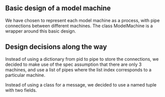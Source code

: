 ## Basic design of a model machine

We have chosen to represent each model machine as a process, with pipe connections between different machines. The class ModelMachine is a wrapper around this basic design.

## Design decisions along the way

Instead of using a dictionary from pid to pipe to store the connections,
we decided to make use of the spec assumption that there are only 3 
machines, and use a list of pipes where the list index corresponds to a 
particular machine.

Instead of using a class for a message, we decided to use a named tuple with two fields.
